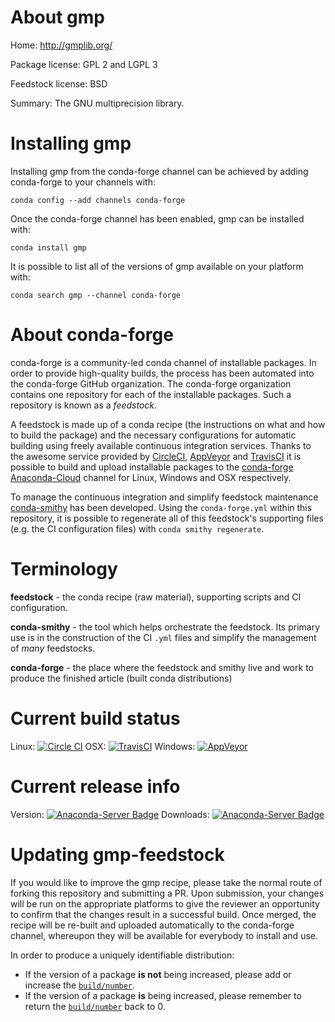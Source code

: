 About gmp
=========

Home: http://gmplib.org/

Package license: GPL 2 and LGPL 3

Feedstock license: BSD

Summary: The GNU multiprecision library.



Installing gmp
==============

Installing gmp from the conda-forge channel can be achieved by adding conda-forge to your channels with:

```
conda config --add channels conda-forge
```

Once the conda-forge channel has been enabled, gmp can be installed with:

```
conda install gmp
```

It is possible to list all of the versions of gmp available on your platform with:

```
conda search gmp --channel conda-forge
```


About conda-forge
=================

conda-forge is a community-led conda channel of installable packages.
In order to provide high-quality builds, the process has been automated into the
conda-forge GitHub organization. The conda-forge organization contains one repository 
for each of the installable packages. Such a repository is known as a *feedstock*.

A feedstock is made up of a conda recipe (the instructions on what and how to build
the package) and the necessary configurations for automatic building using freely
available continuous integration services. Thanks to the awesome service provided by
[CircleCI](https://circleci.com/), [AppVeyor](http://www.appveyor.com/)
and [TravisCI](https://travis-ci.org/) it is possible to build and upload installable
packages to the [conda-forge](https://anaconda.org/conda-forge)
[Anaconda-Cloud](http://docs.anaconda.org/) channel for Linux, Windows and OSX respectively.

To manage the continuous integration and simplify feedstock maintenance
[conda-smithy](http://github.com/conda-forge/conda-smithy) has been developed.
Using the ``conda-forge.yml`` within this repository, it is possible to regenerate all of
this feedstock's supporting files (e.g. the CI configuration files) with ``conda smithy regenerate``.


Terminology
===========

**feedstock** - the conda recipe (raw material), supporting scripts and CI configuration.

**conda-smithy** - the tool which helps orchestrate the feedstock.
                   Its primary use is in the construction of the CI ``.yml`` files
                   and simplify the management of *many* feedstocks.

**conda-forge** - the place where the feedstock and smithy live and work to
                  produce the finished article (built conda distributions)

Current build status
====================
Linux: [![Circle CI](https://circleci.com/gh/conda-forge/gmp-feedstock.svg?style=svg)](https://circleci.com/gh/conda-forge/gmp-feedstock)
OSX: [![TravisCI](https://travis-ci.org/conda-forge/gmp-feedstock.svg?branch=master)](https://travis-ci.org/conda-forge/gmp-feedstock) 
Windows: [![AppVeyor](https://ci.appveyor.com/api/projects/status/github/conda-forge/gmp-feedstock?svg=True)](https://ci.appveyor.com/project/conda-forge/gmp-feedstock/branch/master)

Current release info
====================
Version: [![Anaconda-Server Badge](https://anaconda.org/conda-forge/gmp/badges/version.svg)](https://anaconda.org/conda-forge/gmp)
Downloads: [![Anaconda-Server Badge](https://anaconda.org/conda-forge/gmp/badges/downloads.svg)](https://anaconda.org/conda-forge/gmp)


Updating gmp-feedstock
======================

If you would like to improve the gmp recipe, please take the normal
route of forking this repository and submitting a PR. Upon submission, your changes will
be run on the appropriate platforms to give the reviewer an opportunity to confirm that the
changes result in a successful build. Once merged, the recipe will be re-built and uploaded
automatically to the conda-forge channel, whereupon they will be available for everybody to
install and use.

In order to produce a uniquely identifiable distribution:
 * If the version of a package **is not** being increased, please add or increase
   the [``build/number``](http://conda.pydata.org/docs/building/meta-yaml.html#build-number-and-string). 
 * If the version of a package **is** being increased, please remember to return
   the [``build/number``](http://conda.pydata.org/docs/building/meta-yaml.html#build-number-and-string)
   back to 0.
